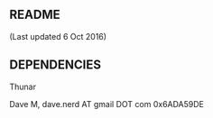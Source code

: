 README
------
(Last updated 6 Oct 2016)

DEPENDENCIES
------------

Thunar


Dave M, dave.nerd AT gmail DOT com
0x6ADA59DE
